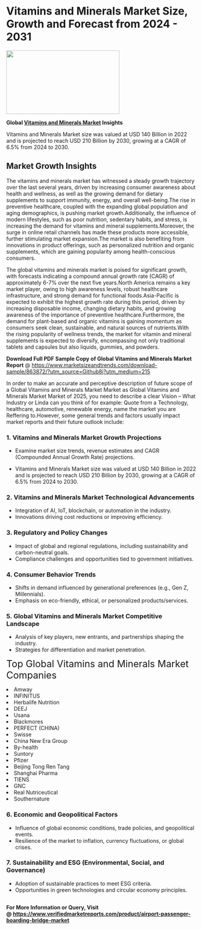 <H1>Vitamins and Minerals Market Size, Growth and Forecast from 2024 - 2031</H1><img class="aligncenter size-medium wp-image-584254" src="https://thirdeyenews.in/wp-content/uploads/2024/09/Global-Market-Research-300x168.jpeg" alt="" width="300" height="168" /><p><strong>Global&nbsp;<a href="https://www.marketsizeandtrends.com/download-sample/863872/?utm_source=Github8j?utm_medium=215">Vitamins and Minerals Market</a> Insights</strong></p><p>Vitamins and Minerals Market size was valued at USD 140 Billion in 2022 and is projected to reach USD 210 Billion by 2030, growing at a CAGR of 6.5% from 2024 to 2030.</p><p><h2>Market Growth Insights</h2> <p>The vitamins and minerals market has witnessed a steady growth trajectory over the last several years, driven by increasing consumer awareness about health and wellness, as well as the growing demand for dietary supplements to support immunity, energy, and overall well-being.The rise in preventive healthcare, coupled with the expanding global population and aging demographics, is pushing market growth.Additionally, the influence of modern lifestyles, such as poor nutrition, sedentary habits, and stress, is increasing the demand for vitamins and mineral supplements.Moreover, the surge in online retail channels has made these products more accessible, further stimulating market expansion.The market is also benefiting from innovations in product offerings, such as personalized nutrition and organic supplements, which are gaining popularity among health-conscious consumers.</p> <p>The global vitamins and minerals market is poised for significant growth, with forecasts indicating a compound annual growth rate (CAGR) of approximately 6-7% over the next five years.North America remains a key market player, owing to high awareness levels, robust healthcare infrastructure, and strong demand for functional foods.Asia-Pacific is expected to exhibit the highest growth rate during this period, driven by increasing disposable income, changing dietary habits, and growing awareness of the importance of preventive healthcare.Furthermore, the demand for plant-based and organic vitamins is gaining momentum as consumers seek clean, sustainable, and natural sources of nutrients.With the rising popularity of wellness trends, the market for vitamin and mineral supplements is expected to diversify, encompassing not only traditional tablets and capsules but also liquids, gummies, and powders.<p><span class=""><strong>Download Full PDF Sample Copy of Global Vitamins and Minerals Market Report</strong> @ <a href="https://www.marketsizeandtrends.com/download-sample/863872/?utm_source=Github8j?utm_medium=215" target="_blank">https://www.marketsizeandtrends.com/download-sample/863872/?utm_source=Github8j?utm_medium=215</a></span></p><p>In order to make an accurate and perceptive description of future scope of a Global&nbsp;Vitamins and Minerals Market Market as Global&nbsp;Vitamins and Minerals Market Market of 2025, you need to describe a clear Vision &ndash; What Industry or Linda can you think of for example: Quote from a Technology, healthcare, automotive, renewable energy, name the market you are Reffering to.However, some general trends and factors usually impact market reports and their future outlook include:</p><h3>1.&nbsp;<strong>Vitamins and Minerals Market Growth Projections</strong></h3><ul><li>Examine market size trends, revenue estimates and CAGR (Compounded Annual Growth Rate) projections.</li><li><p>Vitamins and Minerals Market size was valued at USD 140 Billion in 2022 and is projected to reach USD 210 Billion by 2030, growing at a CAGR of 6.5% from 2024 to 2030.</p></li></ul><h3>2.&nbsp;<strong>Vitamins and Minerals Market Technological Advancements</strong></h3><ul><li>Integration of AI, IoT, blockchain, or automation in the industry.</li><li>Innovations driving cost reductions or improving efficiency.</li></ul><h3>3.&nbsp;<strong>Regulatory and Policy Changes</strong></h3><ul><li>Impact of global and regional regulations, including sustainability and carbon-neutral goals.</li><li>Compliance challenges and opportunities tied to government initiatives.</li></ul><h3>4.&nbsp;<strong>Consumer Behavior Trends</strong></h3><ul><li>Shifts in demand influenced by generational preferences (e.g., Gen Z, Millennials).</li><li>Emphasis on eco-friendly, ethical, or personalized products/services.</li></ul><h3>5.&nbsp;<strong>Global Vitamins and Minerals Market Competitive Landscape</strong></h3><ul><li>Analysis of key players, new entrants, and partnerships shaping the industry.</li><li>Strategies for differentiation and market penetration.</li></ul><p data-pm-slice="1 1 []"><span style="color: inherit; font-family: inherit; font-size: 25px;">Top Global Vitamins and Minerals Market Companies</span></p><div class="" data-test-id=""><p><li>Amway</li><li> INFINITUS</li><li> Herbalife Nutrition</li><li> DEEJ</li><li> Usana</li><li> Blackmores</li><li> PERFECT (CHINA)</li><li> Swisse</li><li> China New Era Group</li><li> By-health</li><li> Suntory</li><li> Pfizer</li><li> Beijing Tong Ren Tang</li><li> Shanghai Pharma</li><li> TIENS</li><li> GNC</li><li> Real Nutriceutical</li><li> Southernature</li></p></div><h3>6.&nbsp;<strong>Economic and Geopolitical Factors</strong></h3><ul><li>Influence of global economic conditions, trade policies, and geopolitical events.</li><li>Resilience of the market to inflation, currency fluctuations, or global crises.</li></ul><h3>7.&nbsp;<strong>Sustainability and ESG (Environmental, Social, and Governance)</strong></h3><ul><li>Adoption of sustainable practices to meet ESG criteria.</li><li>Opportunities in green technologies and circular economy principles.</li></ul><h2><strong style="font-size: 14px;">For More Information or Query, Visit @&nbsp;</strong><a style="background-color: #ffffff; font-size: 14px;" href="https://www.marketsizeandtrends.com/report/vitamins-and-minerals-market/" target="_blank">https://www.verifiedmarketreports.com/product/airport-passenger-boarding-bridge-market</a></h2>